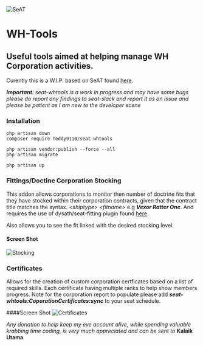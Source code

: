 ![SeAT](http://i.imgur.com/aPPOxSK.png)
# WH-Tools 

## Useful tools aimed at helping manage WH Corporation activities.
Curently this is a W.I.P. based on SeAT found [here](https://github.com/eveseat/seat).


***Important**: seat-whtools is a work in progress and may have some bugs
please do report any findings to seat-slack and report it as an issue and please be patient as I am new to the developer scene*

### Installation

```
php artisan down
composer require Teddy9110/seat-whtools

php artisan vendor:publish --force --all
php artisan migrate

php artisan up
```

### Fittings/Doctine Corporation Stocking
This addon allows corporations to monitor then number of doctrine fits that they have stocked within their corporation contracts, given that the contract title matches the syntax.  *\<shiptype\> \<fitname\>* e.g ***Vexor Ratter One***.  And requires the use of dysath/seat-fitting plugin found [here](https://github.com/dysath/seat-fitting).

Also allows you to see the fit linked with the desired stocking level.

#### Screen Shot
![Stocking](https://i.imgur.com/kzlKHd6.png)

### Certificates
Allows for the creation of custom corporation certficates based on a list of required skills.  Each certificate having multiple ranks to help show members progress. Note for the corporation report to populate please add ***seat-whtools:CoporationCertificates:sync*** to your seat schedule.

####Screen Shot
![Certificates](https://i.imgur.com/qxcTson.png)


*Any donation to help keep my eve account alive, while spending valuable krabbing time coding, is very much appreciated and can be sent to* **Kalaik Utama** 
